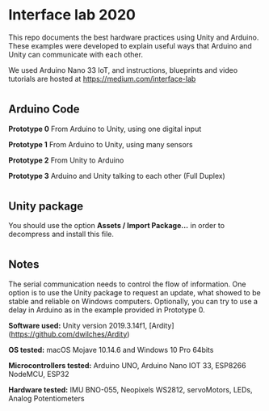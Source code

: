 ﻿# Interface lab 2020

This repo documents the best hardware practices using Unity and Arduino. These examples were developed to explain useful ways that Arduino and Unity can communicate with each other.

We used Arduino Nano 33 IoT, and instructions, blueprints and video tutorials are hosted at https://medium.com/interface-lab

#


## Arduino Code
**Prototype 0** From Arduino to Unity, using one digital input

**Prototype 1** From Arduino to Unity, using many sensors

**Prototype 2** From Unity to Arduino

**Prototype 3** Arduino and Unity talking to each other (Full Duplex)


#

## Unity package

You should use the option **Assets / Import Package...** in order to decompress and install this file.

#

## Notes

The serial communication needs to control the flow of information. One option is to use the Unity package to request an update, what showed to be stable and reliable on Windows computers. Optionally, you can try to use a delay in Arduino as in the example provided in Prototype 0.

**Software used:** Unity version 2019.3.14f1, [Ardity] (https://github.com/dwilches/Ardity)

**OS tested:** macOS Mojave 10.14.6 and Windows 10 Pro 64bits

**Microcontrollers tested:** Arduino UNO, Arduino Nano IOT 33, ESP8266 NodeMCU, ESP32

**Hardware tested:** IMU BNO-055, Neopixels WS2812, servoMotors, LEDs, Analog Potentiometers

